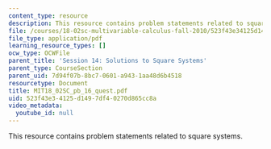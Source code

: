 ```yaml
---
content_type: resource
description: This resource contains problem statements related to square systems.
file: /courses/18-02sc-multivariable-calculus-fall-2010/523f43e34125d1497df40270d865cc8a_MIT18_02SC_pb_16_quest.pdf
file_type: application/pdf
learning_resource_types: []
ocw_type: OCWFile
parent_title: 'Session 14: Solutions to Square Systems'
parent_type: CourseSection
parent_uid: 7d94f07b-8bc7-0601-a943-1aa48d6b4518
resourcetype: Document
title: MIT18_02SC_pb_16_quest.pdf
uid: 523f43e3-4125-d149-7df4-0270d865cc8a
video_metadata:
  youtube_id: null
---
```

This resource contains problem statements related to square systems.

